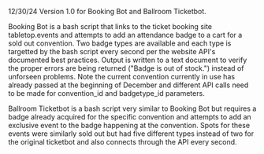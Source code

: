 12/30/24 Version 1.0 for Booking Bot and Ballroom Ticketbot.

  Booking Bot is a bash script that links to the ticket booking site tabletop.events and attempts to add an attendance badge to a cart for a sold out convention. 
  Two badge types are available and each type is targetted by the bash script every second per the website API's documented best practices. Output is written to a 
  text document to verify the proper errors are being returned ("Badge is out of stock.") instead of unforseen problems. Note the current convention currently in 
  use has already passed at the beginning of December and different API calls need to be made for convention_id and badgetype_id parameters.

  Ballroom Ticketbot is a bash script very similar to Booking Bot but requires a badge already acquired for the specific convention and attempts to add an exclusive 
  event to the badge happening at the convention. Spots for these events were similarly sold out but had five different types instead of two for the original ticketbot 
  and also connects through the API every second.
